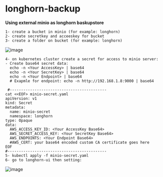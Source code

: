 # longhorn-backup
**Using external minio as longhorn baskupstore**

```
1- create a bucket in minio (for example: longhorn)
2- create secretkey and acceeskey for bucket
3- create a folder on bucket (for example: longhorn)
```


![image](https://github.com/IMAN-NAMJOOYAN/longhorn-backup/assets/16554389/e0182201-2bcb-446c-a041-eee8e22c591a)


```
4- on kubernetes cluster create a secret for access to minio server:
- Create base64 secret data:
  echo -n <Your AccessKey> | base64
  echo -n <Your SecretKey> | base64
  echo -n <Your Endpoint> | base64
  # Exapmle for endpoint: echo -n http://192.168.1.8:9000 | base64
  
 #-------------------------------------------
cat <<EOF> minio-secret.yaml
apiVersion: v1
kind: Secret
metadata:
  name: minio-secret
  namespace: longhorn
type: Opaque
data:
  AWS_ACCESS_KEY_ID: <Your AccessKey Base64>
  AWS_SECRET_ACCESS_KEY: <Your SecretKey Base64>
  AWS_ENDPOINTS: <Your Endpoint Base64>
  #AWS_CERT: your base64 encoded custom CA certificate goes here
EOF
#--------------------------------------------
5- kubectl apply -f minio-secret.yaml
6- go to longhorn-ui then setting:
```
![image](https://github.com/IMAN-NAMJOOYAN/longhorn-backup/assets/16554389/f3abbd79-2dbc-4a84-872b-2b1dad2926a5)


